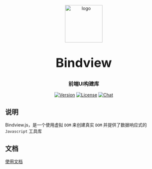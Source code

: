 <p align="center">
    <img alt="logo" src="http://chanlie.space3v.work/Logo.png" width="120" height="120" style="margin-bottom: 10px;">
</p>
<h3 align="center" style="margin: 30px 0 30px;font-weight: bold;font-size:40px;">Bindview</h3>
<h3 align="center">前端UI构建库</h3>

<p align="center">
    <a href="https://www.npmjs.com/package/bindview"><img src="https://img.shields.io/npm/v/bindview.svg" alt="Version"></a>
  <a href="https://www.npmjs.com/package/bindview"><img src="https://img.shields.io/npm/l/bindview.svg?sanitize=true" alt="License"></a>
  <a href="https://www.npmjs.com/package/bindview"><img src="https://badgen.net/packagephobia/publish/bindview" alt="Chat"></a>
</p>

## 说明

Bindview.js，是一个使用虚拟 `DOM` 来创建真实 `DOM` 并提供了数据响应式的 `Javascript` 工具库

## 文档
<a href="./Manual.md">使用文档</a>

